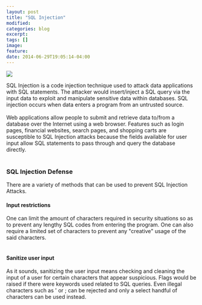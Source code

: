 ```yaml
---
layout: post
title: "SQL Injection"
modified:
categories: blog
excerpt:
tags: []
image:
feature:
date: 2014-06-29T19:05:14-04:00
---
```


<img id = "first_img" src ="http://imgs.xkcd.com/comics/exploits_of_a_mom.png"/>
<p>
SQL Injection is a code injection technique used to attack data applications with SQL statements. The attacker would insert/inject a SQL query via the input data to exploit and manipulate sensitive data within databases. SQL injection occurs when data enters a program from an untrusted source. 
<br><br>
Web applications allow people to submit and retrieve data to/from a database over the Internet using a web browser.
Features such as login pages, financial websites, search pages, and shopping carts are susceptible to SQL Injection attacks because the fields available for user input allow SQL statements to pass through and query the database directly.
<br><br>
<h3>SQL Injection Defense</h3>
There are a variety of methods that can be used to prevent SQL Injection Attacks.
<br>
<h4>Input restrictions</h4>
One can limit the amount of characters required in security situations so as to prevent any lengthy SQL codes from entering the program. One can also require a limited set of  characters to prevent any "creative" usage of the said characters.   
<br><br>
<h4>Sanitize user input</h4>
As it sounds, sanitizing the user input means checking and cleaning the input of a user for certain characters that appear suspicious. Flags would be raised if there were keywords used related to SQL queries. Even illegal characters such as ' or ; can be rejected and only a select handful of characters can be used instead. 
</p>
